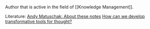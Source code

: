 Author that is active in the field of [[Knowledge Management]].

Literature:
[Andy Matuschak: About these notes](https://notes.andymatuschak.org/About_these_notes)
[How can we develop transformative tools for thought?](https://numinous.productions/ttft/)
